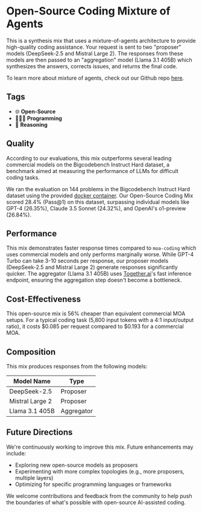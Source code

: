 # Open-Source Coding Mixture of Agents

This is a synthesis mix that uses a mixture-of-agents architecture to provide high-quality coding assistance. Your request is sent to two "proposer" models (DeepSeek-2.5 and Mistral Large 2). The responses from these models are then passed to an "aggregation" model (Llama 3.1 405B) which synthesizes the answers, corrects issues, and returns the final code.

To learn more about mixture of agents, check out our Github repo [here](https://github.com/catena-labs/moa-llm).

## Tags

- 🌐 **Open-Source**
- 👩🏽‍💻 **Programming**
- 🧠 **Reasoning**

## Quality

According to our evaluations, this mix outperforms several leading commercial models on the Bigcodebench Instruct Hard dataset, a benchmark aimed at measuring the performance of LLMs for difficult coding tasks.

We ran the evaluation on 144 problems in the Bigcodebench Instruct Hard dataset using the provided [docker container](https://github.com/bigcode-project/bigcodebench). Our Open-Source Coding Mix scored 28.4% (Pass@1) on this dataset, surpassing individual models like GPT-4 (26.35%), Claude 3.5 Sonnet (24.32%), and OpenAI's o1-preview (26.84%).

## Performance

This mix demonstrates faster response times compared to `moa-coding` which uses commercial models and only performs marginally worse. While GPT-4 Turbo can take 3-10 seconds per response, our proposer models (DeepSeek-2.5 and Mistral Large 2) generate responses significantly quicker. The aggregator (Llama 3.1 405B) uses [Together.ai](http://together.ai/)'s fast inference endpoint, ensuring the aggregation step doesn't become a bottleneck.

## Cost-Effectiveness

This open-source mix is 56% cheaper than equivalent commercial MOA setups. For a typical coding task (5,800 input tokens with a 4:1 input/output ratio), it costs $0.085 per request compared to $0.193 for a commercial MOA.

## Composition

This mix produces responses from the following models:

| Model Name      | Type       |
| --------------- | ---------- |
| DeepSeek-2.5    | Proposer   |
| Mistral Large 2 | Proposer   |
| Llama 3.1 405B  | Aggregator |

## Future Directions

We're continuously working to improve this mix. Future enhancements may include:

- Exploring new open-source models as proposers
- Experimenting with more complex topologies (e.g., more proposers, multiple layers)
- Optimizing for specific programming languages or frameworks

We welcome contributions and feedback from the community to help push the boundaries of what's possible with open-source AI-assisted coding.
